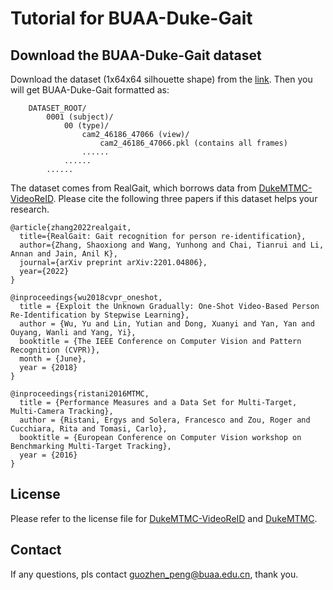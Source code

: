 # Tutorial for BUAA-Duke-Gait
## Download the BUAA-Duke-Gait dataset
Download the dataset (1x64x64 silhouette shape) from the [link](https://pan.baidu.com/s/1p5b6R_Q3cKqKtgwCv3-i7g?pwd=3yth).
Then you will get BUAA-Duke-Gait formatted as:
```
    DATASET_ROOT/
        0001 (subject)/
            00 (type)/
                cam2_46186_47066 (view)/
                    cam2_46186_47066.pkl (contains all frames)
                ......
            ......
        ......
```
The dataset comes from RealGait, which borrows data from [DukeMTMC-VideoReID](https://github.com/Yu-Wu/DukeMTMC-VideoReID?tab=readme-ov-file).
Please cite the following three papers if this dataset helps your research.
```
@article{zhang2022realgait,
  title={RealGait: Gait recognition for person re-identification},
  author={Zhang, Shaoxiong and Wang, Yunhong and Chai, Tianrui and Li, Annan and Jain, Anil K},
  journal={arXiv preprint arXiv:2201.04806},
  year={2022}
}

@inproceedings{wu2018cvpr_oneshot,
  title = {Exploit the Unknown Gradually: One-Shot Video-Based Person Re-Identification by Stepwise Learning},
  author = {Wu, Yu and Lin, Yutian and Dong, Xuanyi and Yan, Yan and Ouyang, Wanli and Yang, Yi},
  booktitle = {The IEEE Conference on Computer Vision and Pattern Recognition (CVPR)},
  month = {June},
  year = {2018}
}

@inproceedings{ristani2016MTMC,
  title = {Performance Measures and a Data Set for Multi-Target, Multi-Camera Tracking},
  author = {Ristani, Ergys and Solera, Francesco and Zou, Roger and Cucchiara, Rita and Tomasi, Carlo},
  booktitle = {European Conference on Computer Vision workshop on Benchmarking Multi-Target Tracking},
  year = {2016}
}
```
## License
Please refer to the license file for [DukeMTMC-VideoReID](https://github.com/Yu-Wu/DukeMTMC-VideoReID/blob/master/LICENSES/LICENSE_DukeMTMC-VideoReID.txt) and [DukeMTMC](https://github.com/Yu-Wu/DukeMTMC-VideoReID/blob/master/LICENSES/LICENSE_DukeMTMC.txt).
## Contact
If any questions, pls contact guozhen_peng@buaa.edu.cn, thank you.
